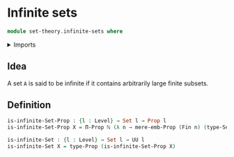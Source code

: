 # Infinite sets

```agda
module set-theory.infinite-sets where
```

<details><summary>Imports</summary>
```agda
open import foundation.existential-quantification
open import foundation.mere-embeddings
open import foundation.propositions
open import foundation.sets
open import foundation.universe-levels
open import elementary-number-theory.natural-numbers
open import univalent-combinatorics.standard-finite-types
```
</details>

## Idea

A set `A` is said to be infinite if it contains arbitrarily large finite subsets.

## Definition

```agda
is-infinite-Set-Prop : {l : Level} → Set l → Prop l
is-infinite-Set-Prop X = Π-Prop ℕ (λ n → mere-emb-Prop (Fin n) (type-Set X))

is-infinite-Set : {l : Level} → Set l → UU l
is-infinite-Set X = type-Prop (is-infinite-Set-Prop X)
```
